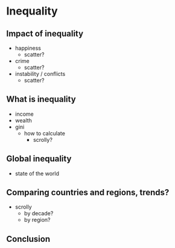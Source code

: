 
# Inequality

## Impact of inequality
* happiness
    * scatter?
* crime
    * scatter?
* instability / conflicts
    * scatter?

## What is inequality
* income
* wealth
* gini
    * how to calculate
        * scrolly?

## Global inequality
* state of the world

## Comparing countries and regions, trends?
* scrolly
    * by decade?
    * by region?

## Conclusion